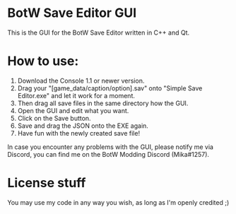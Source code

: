 # BotW Save Editor GUI
This is the GUI for the BotW Save Editor written in C++ and Qt.

# How to use:
1.  Download the Console 1.1 or newer version.
2.  Drag your "\[game_data/caption/option\].sav" onto "Simple Save Editor.exe" and let it work for a moment.
3.  Then drag all save files in the same directory how the GUI.
3.  Open the GUI and edit what you want.
4.  Click on the Save button.
5.  Save and drag the JSON onto the EXE again.
6.  Have fun with the newly created save file!

In case you encounter any problems with the GUI, please notify me via Discord, you can find me on the BotW Modding Discord (Mika#1257).

# License stuff
You may use my code in any way you wish, as long as I'm openly credited ;)
